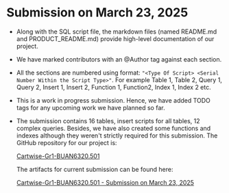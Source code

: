 # Submission on March 23, 2025

- Along with the SQL script file, the markdown files (named README.md and PRODUCT_README.md) provide high-level documentation of our project.

- We have marked contributors with an @Author tag against each section.
- All the sections are numbered using format: `"<Type Of Script> <Serial Number Within the Script Type>"`. For example Table 1, Table 2, Query 1, Query 2, Insert 1, Insert 2, Function 1, Function2, Index 1, Index 2 etc.
- This is a work in progress submission. Hence, we have added TODO tags for any upcoming work we have planned so far.
- The submission contains 16 tables, insert scripts for all tables, 12 complex queries. Besides, we have also created some functions and indexes although they weren't strictly required for this submission. The GitHub repository for our project is:

  [Cartwise-Gr1-BUAN6320.501](https://github.com/priyadarshanparida/cartwise-gr1-buan6320.501)

  The artifacts for current submission can be found here:

  [Cartwise-Gr1-BUAN6320.501 - Submission on March 23, 2025](https://github.com/priyadarshanparida/cartwise-gr1-buan6320.501/tree/main/submission_03232025)
